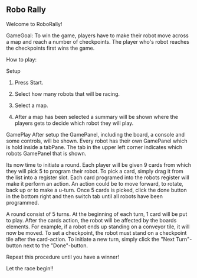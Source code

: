 ## Robo Rally

Welcome to RoboRally!

GameGoal:
To win the game, players have to make their robot move across a map and reach a number of checkpoints. The player
who's robot reaches the checkpoints first wins the game.

How to play:

Setup
1. Press Start.

2. Select how many robots that will be racing.

3. Select a map.

4. After a map has been selected a summary will be shown where the players gets to decide which robot they will play.

GamePlay
After setup the GamePanel, including the board, a console and some controls, will be shown. Every robot has their own
GamePanel which is hold inside a tabPane.
The tab in the upper left corner indicates which robots GamePanel that is shown.

Its now time to initiate a round.
Each player will be given 9 cards from which they will pick 5 to program their robot. To pick a card, simply drag it
from the list into a register slot. Each card programed into the robots register will make it perform an action. An action
could be to move forward, to rotate, back up or to make a u-turn.
Once 5 cards is picked, click the done button in the bottom right and then switch tab until all robots have been programmed.

A round consist of 5 turns. At the beginning of each turn, 1 card will be put to play. After the cards action, the robot
will be affected by the boards elements. For example, if a robot ends up standing on a conveyor tile, it will now be moved.
To set a checkpoint, the robot must stand on a checkpoint tile after the card-action.
To initiate a new turn, simply click the "Next Turn"-button next to the "Done"-button.

Repeat this procedure until you have a winner!

Let the race begin!!


